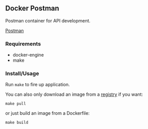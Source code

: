 Docker Postman
--

Postman container for API development.

[Postman](https://www.getpostman.com/)

### Requirements

* docker-engine
* make

### Install/Usage

Run `make` to fire up application.

You can also only download an image from a [registry](https://hub.docker.com/r/uridium/postman/) if you want:

    make pull

or just build an image from a Dockerfile:

    make build
